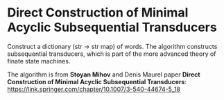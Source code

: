 # Direct Construction of Minimal Acyclic Subsequential Transducers
Construct a dictionary (str -> str map) of words.
The algorithm constructs subsequential transducers, 
which is part of the more advanced theory of finate state machines.

The algorithm is from **Stoyan Mihov** and Denis Maurel paper
**Direct Construction of Minimal Acyclic Subsequential Transducers**: 
https://link.springer.com/chapter/10.1007/3-540-44674-5_18

